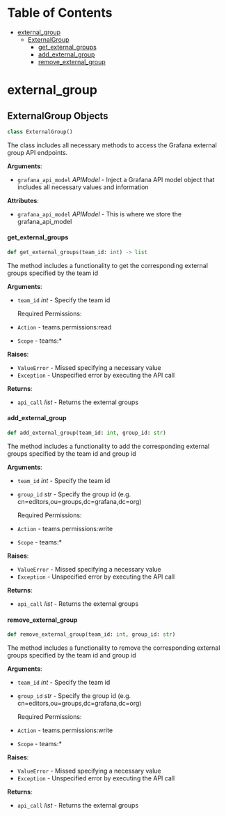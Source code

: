 # Table of Contents

* [external\_group](#external_group)
  * [ExternalGroup](#external_group.ExternalGroup)
    * [get\_external\_groups](#external_group.ExternalGroup.get_external_groups)
    * [add\_external\_group](#external_group.ExternalGroup.add_external_group)
    * [remove\_external\_group](#external_group.ExternalGroup.remove_external_group)

<a id="external_group"></a>

# external\_group

<a id="external_group.ExternalGroup"></a>

## ExternalGroup Objects

```python
class ExternalGroup()
```

The class includes all necessary methods to access the Grafana external group API endpoints.

**Arguments**:

- `grafana_api_model` _APIModel_ - Inject a Grafana API model object that includes all necessary values and information
  

**Attributes**:

- `grafana_api_model` _APIModel_ - This is where we store the grafana_api_model

<a id="external_group.ExternalGroup.get_external_groups"></a>

#### get\_external\_groups

```python
def get_external_groups(team_id: int) -> list
```

The method includes a functionality to get the corresponding external groups specified by the team id

**Arguments**:

- `team_id` _int_ - Specify the team id
  
  Required Permissions:
- `Action` - teams.permissions:read
- `Scope` - teams:*
  

**Raises**:

- `ValueError` - Missed specifying a necessary value
- `Exception` - Unspecified error by executing the API call
  

**Returns**:

- `api_call` _list_ - Returns the external groups

<a id="external_group.ExternalGroup.add_external_group"></a>

#### add\_external\_group

```python
def add_external_group(team_id: int, group_id: str)
```

The method includes a functionality to add the corresponding external groups specified by the team id and group id

**Arguments**:

- `team_id` _int_ - Specify the team id
- `group_id` _str_ - Specify the group id (e.g. cn=editors,ou=groups,dc=grafana,dc=org)
  
  Required Permissions:
- `Action` - teams.permissions:write
- `Scope` - teams:*
  

**Raises**:

- `ValueError` - Missed specifying a necessary value
- `Exception` - Unspecified error by executing the API call
  

**Returns**:

- `api_call` _list_ - Returns the external groups

<a id="external_group.ExternalGroup.remove_external_group"></a>

#### remove\_external\_group

```python
def remove_external_group(team_id: int, group_id: str)
```

The method includes a functionality to remove the corresponding external groups specified by the team id and group id

**Arguments**:

- `team_id` _int_ - Specify the team id
- `group_id` _str_ - Specify the group id (e.g. cn=editors,ou=groups,dc=grafana,dc=org)
  
  Required Permissions:
- `Action` - teams.permissions:write
- `Scope` - teams:*
  

**Raises**:

- `ValueError` - Missed specifying a necessary value
- `Exception` - Unspecified error by executing the API call
  

**Returns**:

- `api_call` _list_ - Returns the external groups

